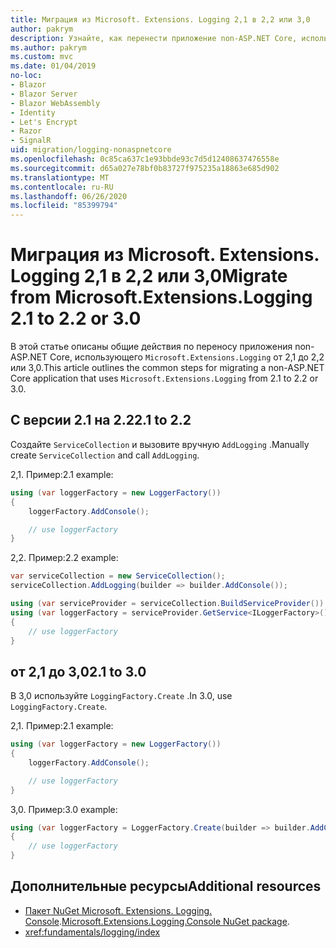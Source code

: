 ```yaml
---
title: Миграция из Microsoft. Extensions. Logging 2,1 в 2,2 или 3,0
author: pakrym
description: Узнайте, как перенести приложение non-ASP.NET Core, использующее Microsoft. Extensions. Logging от 2,1 до 2,2 или 3,0.
ms.author: pakrym
ms.custom: mvc
ms.date: 01/04/2019
no-loc:
- Blazor
- Blazor Server
- Blazor WebAssembly
- Identity
- Let's Encrypt
- Razor
- SignalR
uid: migration/logging-nonaspnetcore
ms.openlocfilehash: 0c85ca637c1e93bbde93c7d5d12408637476558e
ms.sourcegitcommit: d65a027e78bf0b83727f975235a18863e685d902
ms.translationtype: MT
ms.contentlocale: ru-RU
ms.lasthandoff: 06/26/2020
ms.locfileid: "85399794"
---
```

# <a name="migrate-from-microsoftextensionslogging-21-to-22-or-30"></a><span data-ttu-id="5a6fa-103">Миграция из Microsoft. Extensions. Logging 2,1 в 2,2 или 3,0</span><span class="sxs-lookup"><span data-stu-id="5a6fa-103">Migrate from Microsoft.Extensions.Logging 2.1 to 2.2 or 3.0</span></span>

<span data-ttu-id="5a6fa-104">В этой статье описаны общие действия по переносу приложения non-ASP.NET Core, использующего `Microsoft.Extensions.Logging` от 2,1 до 2,2 или 3,0.</span><span class="sxs-lookup"><span data-stu-id="5a6fa-104">This article outlines the common steps for migrating a non-ASP.NET Core application that uses `Microsoft.Extensions.Logging` from 2.1 to 2.2 or 3.0.</span></span>

## <a name="21-to-22"></a><span data-ttu-id="5a6fa-105">С версии 2.1 на 2.2</span><span class="sxs-lookup"><span data-stu-id="5a6fa-105">2.1 to 2.2</span></span>

<span data-ttu-id="5a6fa-106">Создайте `ServiceCollection` и вызовите вручную `AddLogging` .</span><span class="sxs-lookup"><span data-stu-id="5a6fa-106">Manually create `ServiceCollection` and call `AddLogging`.</span></span>

<span data-ttu-id="5a6fa-107">2,1. Пример:</span><span class="sxs-lookup"><span data-stu-id="5a6fa-107">2.1 example:</span></span>

```csharp
using (var loggerFactory = new LoggerFactory())
{
    loggerFactory.AddConsole();

    // use loggerFactory
}
```

<span data-ttu-id="5a6fa-108">2,2. Пример:</span><span class="sxs-lookup"><span data-stu-id="5a6fa-108">2.2 example:</span></span>

```csharp
var serviceCollection = new ServiceCollection();
serviceCollection.AddLogging(builder => builder.AddConsole());

using (var serviceProvider = serviceCollection.BuildServiceProvider())
using (var loggerFactory = serviceProvider.GetService<ILoggerFactory>())
{
    // use loggerFactory
}
```

## <a name="21-to-30"></a><span data-ttu-id="5a6fa-109">от 2,1 до 3,0</span><span class="sxs-lookup"><span data-stu-id="5a6fa-109">2.1 to 3.0</span></span>

<span data-ttu-id="5a6fa-110">В 3,0 используйте `LoggingFactory.Create` .</span><span class="sxs-lookup"><span data-stu-id="5a6fa-110">In 3.0, use `LoggingFactory.Create`.</span></span>

<span data-ttu-id="5a6fa-111">2,1. Пример:</span><span class="sxs-lookup"><span data-stu-id="5a6fa-111">2.1 example:</span></span>

```csharp
using (var loggerFactory = new LoggerFactory())
{
    loggerFactory.AddConsole();

    // use loggerFactory
}
```

<span data-ttu-id="5a6fa-112">3,0. Пример:</span><span class="sxs-lookup"><span data-stu-id="5a6fa-112">3.0 example:</span></span>

```csharp
using (var loggerFactory = LoggerFactory.Create(builder => builder.AddConsole()))
{
    // use loggerFactory
}
```

## <a name="additional-resources"></a><span data-ttu-id="5a6fa-113">Дополнительные ресурсы</span><span class="sxs-lookup"><span data-stu-id="5a6fa-113">Additional resources</span></span>

* <span data-ttu-id="5a6fa-114">[Пакет NuGet Microsoft. Extensions. Logging. Console](https://www.nuget.org/packages/Microsoft.Extensions.Logging.Console/).</span><span class="sxs-lookup"><span data-stu-id="5a6fa-114">[Microsoft.Extensions.Logging.Console NuGet package](https://www.nuget.org/packages/Microsoft.Extensions.Logging.Console/).</span></span>
* <xref:fundamentals/logging/index>
